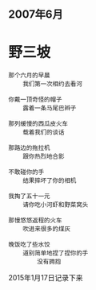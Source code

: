 
## 2007年6月

# 野三坡


	那个六月的早晨
		我们第一次相约去看河
	
	你戴一顶奇怪的帽子
		露着一条马尾巴辫子
	
	那列缓慢的西瓜皮火车
		载着我们的谈话

	那路边的拖拉机
		跟你热烈地合影

	不敢碰你的手
		结果摔坏了你的相机

	我掏了五十一元
		请你吃小河虾和野菜窝头		

	那慢悠悠返程的火车
		吹进来很多的煤灰

	晚饭吃了些水饺		
		道别简单地捏了捏你的手
			没有拥抱

2015年1月17日记录下来